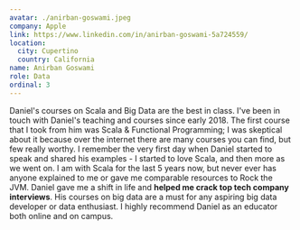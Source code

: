```yaml
---
avatar: ./anirban-goswami.jpeg
company: Apple
link: https://www.linkedin.com/in/anirban-goswami-5a724559/
location:
  city: Cupertino
  country: California
name: Anirban Goswami
role: Data
ordinal: 3
---
```


Daniel's courses on Scala and Big Data are the best in class. I've been in touch with Daniel's teaching and courses since early 2018. The first course that I took from him was Scala & Functional Programming; I was skeptical about it because over the internet there are many courses you can find, but few really worthy. I remember the very first day when Daniel started to speak and shared his examples - I started to love Scala, and then more as we went on. I am with Scala for the last 5 years now, but never ever has anyone explained to me or gave me comparable resources to Rock the JVM. Daniel gave me a shift in life and **helped me crack top tech company interviews**. His courses on big data are a must for any aspiring big data developer or data enthusiast. I highly recommend Daniel as an educator both online and on campus.
